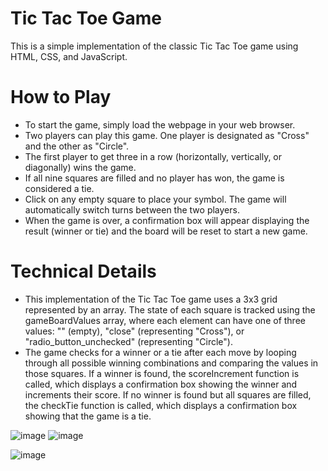 # Tic Tac Toe Game
This is a simple implementation of the classic Tic Tac Toe game using HTML, CSS, and JavaScript.

# How to Play
* To start the game, simply load the webpage in your web browser.
* Two players can play this game. One player is designated as "Cross" and the other as "Circle".
* The first player to get three in a row (horizontally, vertically, or diagonally) wins the game.
* If all nine squares are filled and no player has won, the game is considered a tie.
* Click on any empty square to place your symbol. The game will automatically switch turns between the two players.
* When the game is over, a confirmation box will appear displaying the result (winner or tie) and the board will be reset to start a new game.

# Technical Details
* This implementation of the Tic Tac Toe game uses a 3x3 grid represented by an array. The state of each square is tracked using the gameBoardValues array, where each element can have one of three values: "" (empty), "close" (representing "Cross"), or "radio_button_unchecked" (representing "Circle").
* The game checks for a winner or a tie after each move by looping through all possible winning combinations and comparing the values in those squares. If a winner is found, the scoreIncrement function is called, which displays a confirmation box showing the winner and increments their score. If no winner is found but all squares are filled, the checkTie function is called, which displays a confirmation box showing that the game is a tie.


![image](https://user-images.githubusercontent.com/111266613/222883572-ef6b8701-b0e7-401a-85af-58ee0377aae6.png) ![image](https://user-images.githubusercontent.com/111266613/222883813-1c0901b5-368d-4775-b6e2-ddd984de9efa.png)

![image](https://user-images.githubusercontent.com/111266613/222883402-a01d3396-c3bf-49e2-90ab-17fce014fdd1.png)

